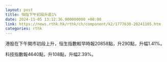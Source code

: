 ```yaml
---
layout: post
title: 恒指下午初段升逾1%
date: 2024-11-05 13:12:36.000000000 +08:00
link: https://news.rthk.hk/rthk/ch/component/k2/1777630-20241105.htm
categories: rthk
---
```


港股在下午開市初段上升，恒生指數較早時報20858點，升290點，升幅1.41%。

科技指數報4640點，升108點，升幅2.39%。
